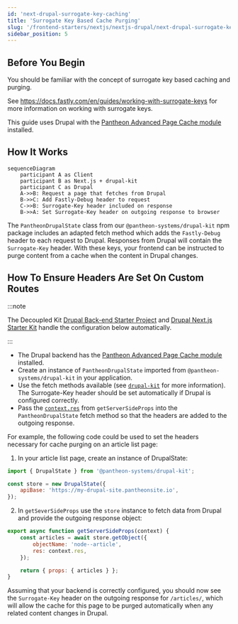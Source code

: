 ```yaml
---
id: 'next-drupal-surrogate-key-caching'
title: 'Surrogate Key Based Cache Purging'
slug: '/frontend-starters/nextjs/nextjs-drupal/next-drupal-surrogate-key-caching'
sidebar_position: 5
---
```


## Before You Begin

You should be familiar with the concept of surrogate key based caching and
purging.

See https://docs.fastly.com/en/guides/working-with-surrogate-keys for more
information on working with surrogate keys.

This guide uses Drupal with the
[Pantheon Advanced Page Cache module](https://www.drupal.org/project/pantheon_advanced_page_cache)
installed.

## How It Works

```mermaid
sequenceDiagram
	participant A as Client
    participant B as Next.js + drupal-kit
    participant C as Drupal
    A->>B: Request a page that fetches from Drupal
    B->>C: Add Fastly-Debug header to request
    C->>B: Surrogate-Key header included on response
    B->>A: Set Surrogate-Key header on outgoing response to browser
```

The `PantheonDrupalState` class from our `@pantheon-systems/drupal-kit` npm
package includes an adapted fetch method which adds the `Fastly-Debug` header to
each request to Drupal. Responses from Drupal will contain the `Surrogate-Key`
header. With these keys, your frontend can be instructed to purge content from a
cache when the content in Drupal changes.

## How To Ensure Headers Are Set On Custom Routes

:::note

The Decoupled Kit
[Drupal Back-end Starter Project](../../../Backend%20Starters/Decoupled%20Drupal/creating-a-new-project.mdx)
and [Drupal Next.js Starter Kit](./intro.md) handle the configuration below
automatically.

:::

- The Drupal backend has the
  [Pantheon Advanced Page Cache module](https://www.drupal.org/project/pantheon_advanced_page_cache)
  installed.
- Create an instance of `PantheonDrupalState` imported from
  `@pantheon-systems/drupal-kit` in your application.
- Use the fetch methods available (see
  [`drupal-kit`](../../../Packages/drupal-kit/) for more information). The
  Surrogate-Key header should be set automatically if Drupal is configured
  correctly.
- Pass the
  [`context.res`](https://nextjs.org/docs/api-reference/data-fetching/get-server-side-props#context-parameter)
  from `getServerSideProps` into the `PantheonDrupalState` fetch method so that
  the headers are added to the outgoing response.

For example, the following code could be used to set the headers necessary for
cache purging on an article list page:

1. In your article list page, create an instance of DrupalState:

```js title="src/pages/articles/index.js"
import { DrupalState } from '@pantheon-systems/drupal-kit';

const store = new DrupalState({
	apiBase: 'https://my-drupal-site.pantheonsite.io',
});
```

2. In `getSeverSideProps` use the `store` instance to fetch data from Drupal and
   provide the outgoing response object:

```js title="src/pages/articles/index.js"
export async function getServerSideProps(context) {
	const articles = await store.getObject({
		objectName: 'node--article',
		res: context.res,
	});

	return { props: { articles } };
}
```

Assuming that your backend is correctly configured, you should now see the
`Surrogate-Key` header on the outgoing response for `/articles/`, which will
allow the cache for this page to be purged automatically when any related
content changes in Drupal.
